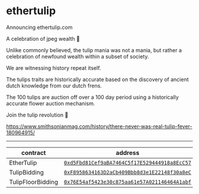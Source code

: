 # ethertulip

Announcing ethertulip.com

A celebration of jpeg wealth 🌷

Unlike commonly believed, the tulip mania was not a mania, but rather a celebration of newfound wealth within a subset of society.

We are witnessing history repeat itself.

The tulips traits are historically accurate based on the discovery of ancient dutch knowledge from our dutch frens.

The 100 tulips are auction off over a 100 day period using a historically accurate flower auction mechanism.

Join the tulip revolution 🌷

https://www.smithsonianmag.com/history/there-never-was-real-tulip-fever-180964915/

---

| contract          | address                                                                                                               |
| ----------------- | --------------------------------------------------------------------------------------------------------------------- |
| EtherTulip        | [`0xd5Fbd81Cef9aBA7464C5f17E529444918a8EcC57`](https://etherscan.io/address/0xd5Fbd81Cef9aBA7464C5f17E529444918a8EcC57) |
| TulipBidding      | [`0xF8958634163D2aCb409Bbb8d3e1E22148f30a8eC`](https://etherscan.io/address/0xF8958634163D2aCb409Bbb8d3e1E22148f30a8eC) |
| TulipFloorBidding | [`0x76E54af5423e30c875aa61e57A021146464A1abf`](https://etherscan.io/address/0x76E54af5423e30c875aa61e57A021146464A1abf) |
